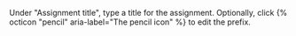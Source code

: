 Under "Assignment title", type a title for the assignment. Optionally, click {% octicon "pencil" aria-label="The pencil icon" %} to edit the prefix.
